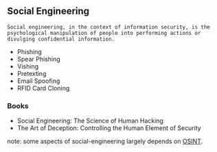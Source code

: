 ## Social Engineering
```
Social engineering, in the context of information security, is the psychological manipulation of people into performing actions or divulging confidential information.
```

- Phishing
- Spear Phishing
- Vishing
- Pretexting
- Email Spoofing
- RFID Card Cloning

### Books
- Social Engineering: The Science of Human Hacking
- The Art of Deception: Controlling the Human Element of Security

note: some aspects of social-engineering largely depends on [OSINT](https://en.wikipedia.org/wiki/Open-source_intelligence).
